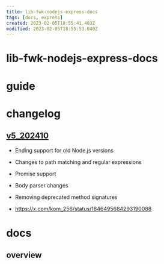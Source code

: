 ```yaml
---
title: lib-fwk-nodejs-express-docs
tags: [docs, express]
created: 2023-02-05T18:55:41.483Z
modified: 2023-02-05T18:55:53.040Z
---
```


# lib-fwk-nodejs-express-docs

# guide

# changelog

## [v5_202410](https://expressjs.com/2024/10/15/v5-release.html)

- Ending support for old Node.js versions
- Changes to path matching and regular expressions
- Promise support
- Body parser changes
- Removing deprecated method signatures

- https://x.com/kom_256/status/1846495684293190088
# docs

## overview
